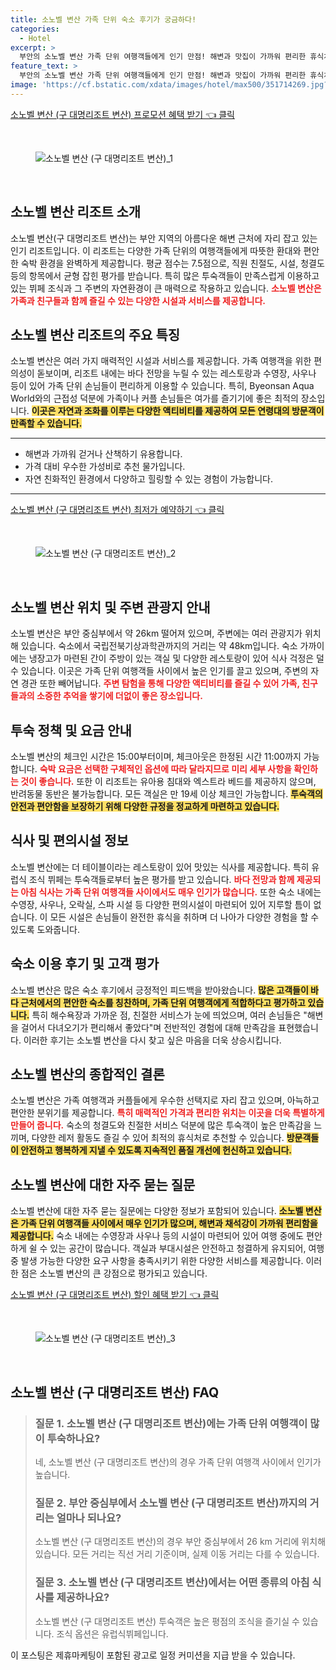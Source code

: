 ```yaml
---
title: 소노벨 변산 가족 단위 숙소 후기가 궁금하다!
categories:
  - Hotel
excerpt: >
  부안의 소노벨 변산 가족 단위 여행객들에게 인기 만점! 해변과 맛집이 가까워 편리한 휴식처로 각광받고 있으며 합리적인 가격과 친절한 서비스로 만족도가 높습니다. 경치 좋은 객실에서 편안한 휴식을 즐겨보세요!
feature_text: >
  부안의 소노벨 변산 가족 단위 여행객들에게 인기 만점! 해변과 맛집이 가까워 편리한 휴식처로 각광받고 있으며 합리적인 가격과 친절한 서비스로 만족도가 높습니다. 경치 좋은 객실에서 편안한 휴식을 즐겨보세요!
image: 'https://cf.bstatic.com/xdata/images/hotel/max500/351714269.jpg?k=038b99bc786010ad5de23f8300e8149949497bc8a754415cf69cae74e3bd732e&o=&hp=1'
---
```


<p><a class="modoo-button" href="https://tinyurl.com/2by77ms8" rel="nofollow noopener">소노벨 변산 (구 대명리조트 변산) 프로모션 혜택 받기 👈 클릭</a></p><br/>
<figure class="image"><img alt="소노벨 변산 (구 대명리조트 변산)_1" src="https://cf.bstatic.com/xdata/images/hotel/max1024x768/283918495.jpg?k=7c955dd0c3a5f0ec525d120ac630fcb4d0f91987552ddbaba7e6f6cf63a1f1d7&amp;o=&amp;hp=1"/></figure><br/>
<h2 id="소노벨_변산_소개">소노벨 변산 리조트 소개</h2>
<p>소노벨 변산(구 대명리조트 변산)는 부안 지역의 아름다운 해변 근처에 자리 잡고 있는 인기 리조트입니다. 이 리조트는 다양한 가족 단위의 여행객들에게 따뜻한 환대와 편안한 숙박 환경을 완벽하게 제공합니다. 평균 점수는 7.5점으로, 직원 친절도, 시설, 청결도 등의 항목에서 균형 잡힌 평가를 받습니다. 특히 많은 투숙객들이 만족스럽게 이용하고 있는 뷔페 조식과 그 주변의 자연환경이 큰 매력으로 작용하고 있습니다. <b><span style="color: #ee2323;">소노벨 변산은 가족과 친구들과 함께 즐길 수 있는 다양한 시설과 서비스를 제공합니다.</span></b></p>
<h2 id="리조트_특징">소노벨 변산 리조트의 주요 특징</h2>
<p>소노벨 변산은 여러 가지 매력적인 시설과 서비스를 제공합니다. 가족 여행객을 위한 편의성이 돋보이며, 리조트 내에는 바다 전망을 누릴 수 있는 레스토랑과 수영장, 사우나 등이 있어 가족 단위 손님들이 편리하게 이용할 수 있습니다. 특히, Byeonsan Aqua World와의 근접성 덕분에 가족이나 커플 손님들은 여가를 즐기기에 좋은 최적의 장소입니다. <b><span style="background-color: #ffe066;">이곳은 자연과 조화를 이루는 다양한 액티비티를 제공하여 모든 연령대의 방문객이 만족할 수 있습니다.</span></b></p>
<hr/>
<ul>
<li>해변과 가까워 걷거나 산책하기 유용합니다.</li>
<li>가격 대비 우수한 가성비로 추천 물가입니다.</li>
<li>자연 친화적인 환경에서 다양하고 힐링할 수 있는 경험이 가능합니다.</li>
</ul>
<hr/>
<p><a class="modoo-button" href="https://tinyurl.com/2by77ms8" rel="nofollow noopener">소노벨 변산 (구 대명리조트 변산) 최저가 예약하기 👈 클릭</a></p><br/>
<figure class="image"><img alt="소노벨 변산 (구 대명리조트 변산)_2" src="https://cf.bstatic.com/xdata/images/hotel/max500/351714269.jpg?k=038b99bc786010ad5de23f8300e8149949497bc8a754415cf69cae74e3bd732e&amp;o=&amp;hp=1"/></figure><br/>
<h2 id="위치_info">소노벨 변산 위치 및 주변 관광지 안내</h2>
<p>소노벨 변산은 부안 중심부에서 약 26km 떨어져 있으며, 주변에는 여러 관광지가 위치해 있습니다. 숙소에서 국립전북기상과학관까지의 거리는 약 48km입니다. 숙소 가까이에는 냉장고가 마련된 간이 주방이 있는 객실 및 다양한 레스토랑이 있어 식사 걱정은 덜 수 있습니다. 이곳은 가족 단위 여행객들 사이에서 높은 인기를 끌고 있으며, 주변의 자연 경관 또한 빼어납니다. <b><span style="color: #ee2323;">주변 탐험을 통해 다양한 액티비티를 즐길 수 있어 가족, 친구들과의 소중한 추억을 쌓기에 더없이 좋은 장소입니다.</span></b></p>
<h2 id="투숙_정책_info">투숙 정책 및 요금 안내</h2>
<p>소노벨 변산의 체크인 시간은 15:00부터이며, 체크아웃은 한정된 시간 11:00까지 가능합니다. <b><span style="color: #ee2323;">숙박 요금은 선택한 구체적인 옵션에 따라 달라지므로 미리 세부 사항을 확인하는 것이 좋습니다.</span></b> 또한 이 리조트는 유아용 침대와 엑스트라 베드를 제공하지 않으며, 반려동물 동반은 불가능합니다. 모든 객실은 만 19세 이상 체크인 가능합니다. <b><span style="background-color: #ffe066;">투숙객의 안전과 편안함을 보장하기 위해 다양한 규정을 정교하게 마련하고 있습니다.</span></b></p>
<h2 id="식사_info">식사 및 편의시설 정보</h2>
<p>소노벨 변산에는 더 테이블이라는 레스토랑이 있어 맛있는 식사를 제공합니다. 특히 유럽식 조식 뷔페는 투숙객들로부터 높은 평가를 받고 있습니다. <b><span style="color: #ee2323;">바다 전망과 함께 제공되는 아침 식사는 가족 단위 여행객들 사이에서도 매우 인기가 많습니다.</span></b> 또한 숙소 내에는 수영장, 사우나, 오락실, 스파 시설 등 다양한 편의시설이 마련되어 있어 지루할 틈이 없습니다. 이 모든 시설은 손님들이 완전한 휴식을 취하며 더 나아가 다양한 경험을 할 수 있도록 도와줍니다.</p>
<h2 id="이용_후기_info">숙소 이용 후기 및 고객 평가</h2>
<p>소노벨 변산은 많은 숙소 후기에서 긍정적인 피드백을 받아왔습니다. <b><span style="background-color: #ffe066;">많은 고객들이 바다 근처에서의 편안한 숙소를 칭찬하며, 가족 단위 여행객에게 적합하다고 평가하고 있습니다.</span></b> 특히 해수욕장과 가까운 점, 친절한 서비스가 눈에 띄었으며, 여러 손님들은 "해변을 걸어서 다녀오기가 편리해서 좋았다"며 전반적인 경험에 대해 만족감을 표현했습니다. 이러한 후기는 소노벨 변산을 다시 찾고 싶은 마음을 더욱 상승시킵니다.</p>
<h2 id="결론_info">소노벨 변산의 종합적인 결론</h2>
<p>소노벨 변산은 가족 여행객과 커플들에게 우수한 선택지로 자리 잡고 있으며, 아늑하고 편안한 분위기를 제공합니다. <b><span style="color: #ee2323;">특히 매력적인 가격과 편리한 위치는 이곳을 더욱 특별하게 만들어 줍니다.</span></b> 숙소의 청결도와 친절한 서비스 덕분에 많은 투숙객이 높은 만족감을 느끼며, 다양한 레저 활동도 즐길 수 있어 최적의 휴식처로 추천할 수 있습니다. <b><span style="background-color: #ffe066;">방문객들이 안전하고 행복하게 지낼 수 있도록 지속적인 품질 개선에 헌신하고 있습니다.</span></b></p>
<h2 id="자주_묻는_질문_info">소노벨 변산에 대한 자주 묻는 질문</h2>
<p>소노벨 변산에 대한 자주 묻는 질문에는 다양한 정보가 포함되어 있습니다. <b><span style="background-color: #ffe066;">소노벨 변산은 가족 단위 여행객들 사이에서 매우 인기가 많으며, 해변과 채석강이 가까워 편리함을 제공합니다.</span></b> 숙소 내에는 수영장과 사우나 등의 시설이 마련되어 있어 여행 중에도 편안하게 쉴 수 있는 공간이 많습니다. 객실과 부대시설은 안전하고 청결하게 유지되어, 여행 중 발생 가능한 다양한 요구 사항을 충족시키기 위한 다양한 서비스를 제공합니다. 이러한 점은 소노벨 변산의 큰 강점으로 평가되고 있습니다.</p>
<p><a class="modoo-button" href="https://tinyurl.com/2by77ms8" rel="nofollow noopener">소노벨 변산 (구 대명리조트 변산) 할인 혜택 받기 👈 클릭</a></p><br>

<figure class="image"><img src="https://cf.bstatic.com/xdata/images/hotel/max500/542164633.jpg?k=82515174ec40e4f98a31d8f70de31d363f994c02a1ee8ca7a0d9237e7dce1fc3&o=&hp=1" alt="소노벨 변산 (구 대명리조트 변산)_3"></figure><br>
<h2 id="소노벨 변산 (구 대명리조트 변산)_FAQ">소노벨 변산 (구 대명리조트 변산) FAQ</h2>
<div itemscope="" itemtype="https://schema.org/FAQPage">
<blockquote>
<div itemscope="" itemprop="mainEntity" itemtype="https://schema.org/Question">
<h3 id="질문_1" itemprop="name">질문 1. 소노벨 변산 (구 대명리조트 변산)에는 가족 단위 여행객이 많이 투숙하나요?</h3>
<div itemscope="" itemprop="acceptedAnswer" itemtype="https://schema.org/Answer">
<span itemprop="text">
<p>네, 소노벨 변산 (구 대명리조트 변산)의 경우 가족 단위 여행객 사이에서 인기가 높습니다.</p>
</span>
</div>
</div>
<div itemscope="" itemprop="mainEntity" itemtype="https://schema.org/Question">
<h3 id="질문_2" itemprop="name">질문 2. 부안 중심부에서 소노벨 변산 (구 대명리조트 변산)까지의 거리는 얼마나 되나요?</h3>
<div itemscope="" itemprop="acceptedAnswer" itemtype="https://schema.org/Answer">
<span itemprop="text">
<p>소노벨 변산 (구 대명리조트 변산)의 경우 부안 중심부에서 26 km 거리에 위치해 있습니다. 모든 거리는 직선 거리 기준이며, 실제 이동 거리는 다를 수 있습니다.</p>
</span>
</div>
</div>
<div itemscope="" itemprop="mainEntity" itemtype="https://schema.org/Question">
<h3 id="질문_3" itemprop="name">질문 3. 소노벨 변산 (구 대명리조트 변산)에서는 어떤 종류의 아침 식사를 제공하나요?</h3>
<div itemscope="" itemprop="acceptedAnswer" itemtype="https://schema.org/Answer">
<span itemprop="text">
<p>소노벨 변산 (구 대명리조트 변산) 투숙객은 높은 평점의 조식을 즐기실 수 있습니다. 조식 옵션은 유럽식뷔페입니다.</p>
</span>
</div>
</div>
</blockquote>
</div><p>이 포스팅은 제휴마케팅이 포함된 광고로 일정 커미션을 지급 받을 수 있습니다.</p>


